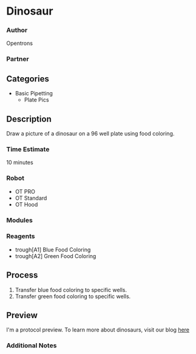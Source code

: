 # Dinosaur

### Author
Opentrons

### Partner

## Categories
* Basic Pipetting
	* Plate Pics

## Description
Draw a picture of a dinosaur on a 96 well plate using food coloring.

### Time Estimate
10 minutes

### Robot
* OT PRO 
* OT Standard
* OT Hood

### Modules

### Reagents
* trough[A1] Blue Food Coloring
* trough[A2] Green Food Coloring

## Process
1. Transfer blue food coloring to specific wells.
2. Transfer green food coloring to specific wells.


## Preview
I'm a protocol preview. To learn more about dinosaurs, visit our blog [here](https://en.wikipedia.org/wiki/Dinosaur)

### Additional Notes
